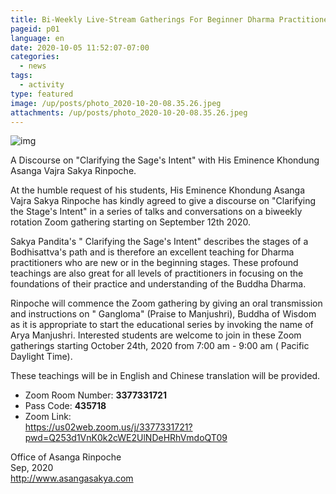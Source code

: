 ```yaml
---
title: Bi-Weekly Live-Stream Gatherings For Beginner Dharma Practitioners
pageid: p01
language: en
date: 2020-10-05 11:52:07-07:00
categories:
  - news
tags:
  - activity
type: featured
image: /up/posts/photo_2020-10-20-08.35.26.jpeg
attachments: /up/posts/photo_2020-10-20-08.35.26.jpeg
---
```


![img](/up/posts/photo_2020-10-20-08.35.26.jpeg)

A Discourse on "Clarifying the Sage's Intent" with His Eminence Khondung Asanga Vajra Sakya Rinpoche.

At the humble request of his students, His Eminence Khondung Asanga Vajra Sakya Rinpoche has kindly agreed to give a discourse on "Clarifying the Stage's Intent" in a series of talks and conversations on a biweekly rotation Zoom gathering starting on September 12th 2020.

Sakya Pandita's " Clarifying the Sage's Intent" describes the stages of a Bodhisattva's path and is therefore an excellent teaching for Dharma practitioners who are new or in the beginning stages. These profound teachings are also great for all levels of practitioners in focusing on the foundations of their practice and understanding of the Buddha Dharma.

Rinpoche will commence the Zoom gathering by giving an oral transmission and instructions on " Gangloma" (Praise to Manjushri), Buddha of Wisdom as it is appropriate to start the educational series by invoking the name of Arya Manjushri.
Interested students are welcome to join in these Zoom gatherings starting October 24th, 2020 from 7:00 am - 9:00 am ( Pacific Daylight Time).

These teachings will be in English and Chinese translation will be provided.

- Zoom Room Number:  **3377331721**  
- Pass Code:  **435718**
- Zoom Link:  
 <https://us02web.zoom.us/j/3377331721?pwd=Q253d1VnK0k2cWE2UlNDeHRhVmdoQT09>

Office of Asanga Rinpoche  
Sep, 2020  
<http://www.asangasakya.com>
